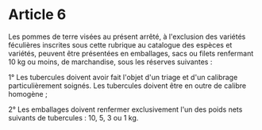 # Article 6

Les pommes de terre visées au présent arrêté, à l'exclusion des variétés féculières inscrites sous cette rubrique au catalogue des espèces et variétés, peuvent être présentées en emballages, sacs ou filets renfermant 10 kg ou moins, de marchandise, sous les réserves suivantes :

1° Les tubercules doivent avoir fait l'objet d'un triage et d'un calibrage particulièrement soignés. Les tubercules doivent être en outre de calibre homogène ;

2° Les emballages doivent renfermer exclusivement l'un des poids nets suivants de tubercules : 10, 5, 3 ou 1 kg.
